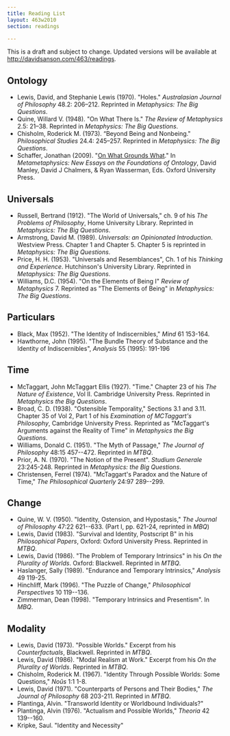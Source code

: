 ```yaml
---
title: Reading List
layout: 463w2010
section: readings

---
```


This is a draft and subject to change. Updated versions will be
available at <http://davidsanson.com/463/readings>.

## Ontology

-   Lewis, David, and Stephanie Lewis (1970). "Holes."
    *Australasian Journal of Philosophy* 48.2: 206–212. Reprinted in
    *Metaphysics: The Big Questions*.
-   Quine, Willard V. (1948). "On What There Is."
    *The Review of Metaphysics* 2.5: 21–38. Reprinted in
    *Metaphysics: The Big Questions*.
-   Chisholm, Roderick M. (1973). “Beyond Being and Nonbeing."
    *Philosophical Studies* 24.4: 245–257. Reprinted in
    *Metaphysics: The Big Questions*.
-   Schaffer, Jonathan (2009). "[On What Grounds What][]." In
    *Metametaphysics: New Essays on the Foundations of Ontology*, David
    Manley, David J Chalmers, & Ryan Wasserman, Eds. Oxford University
    Press.

## Universals

-   Russell, Bertrand (1912). "The World of Universals," ch. 9
    of his *The Problems of Philosophy*, Home University Library.
    Reprinted in *Metaphysics: The Big Questions*.
-   Armstrong, David M. (1989).
    *Universals: an Opinionated Introduction*. Westview Press.
    Chapter 1 and Chapter 5. Chapter 5 is reprinted in
    *Metaphysics: The Big Questions*.
-   Price, H. H. (1953). "Universals and Resemblances", Ch. 1 of
    his *Thinking and Experience*. Hutchinson's University Library.
    Reprinted in *Metaphysics: The Big Questions*.
-   Williams, D.C. (1954). "On the Elements of Being I"
    *Review of Metaphysics* 7. Reprinted as "The Elements of Being" in
    *Metaphysics: The Big Questions*.

## Particulars

-   Black, Max (1952). "The Identity of Indiscernibles," *Mind*
    61 153-164.
-   Hawthorne, John (1995).
    "The Bundle Theory of Substance and the Identity of Indiscernibles",
    *Analysis* 55 (1995): 191-196

## Time

-   McTaggart, John McTaggart Ellis (1927). "Time." Chapter 23
    of his *The Nature of Existence*, Vol II. Cambridge University
    Press. Reprinted in *Metaphysics the Big Questions*.
-   Broad, C. D. (1938). "Ostensible Temporality," Sections 3.1
    and 3.11. Chapter 35 of Vol 2, Part 1 of his
    *Examination of MCTaggart's Philosophy*, Cambridge University
    Press. Reprinted as "McTaggart's Arguments against the Reality of
    Time" in *Metaphysics the Big Questions*.
-   Williams, Donald C. (1951). "The Myth of Passage,"
    *The Journal of Philosophy* 48:15 457--472. Reprinted in *MTBQ*.
-   Prior, A. N. (1970). "The Notion of the Present".
    *Studium Generale* 23:245-248. Reprinted in
    *Metaphysics: the Big Questions*.
-   Christensen, Ferrel (1974).
    "McTaggart's Paradox and the Nature of Time,"
    *The Philosophical Quarterly* 24:97 289--299.

## Change

-   Quine, W. V. (1950). "Identity, Ostension, and Hypostasis,"
    *The Journal of Philosophy* 47:22 621--633. (Part I, pp. 621-24, reprinted in *MBQ*)
-   Lewis, David (1983). "Survival and Identity, Postscript B" in
    his *Philosophical Papers*, Oxford: Oxford University Press.
    Reprinted in *MTBQ*.
-   Lewis, David (1986). "The Problem of Temporary Intrinsics" in
    his *On the Plurality of Worlds*. Oxford: Blackwell. Reprinted in
    *MTBQ*.
-   Haslanger, Sally (1989).
    "Endurance and Temporary Intrinsics," *Analysis* 49 119-25.
-   Hinchliff, Mark (1996). "The Puzzle of Change,"
    *Philosophical Perspectives* 10 119--136.
-   Zimmerman, Dean (1998). "Temporary Intrinsics and Presentism". In *MBQ*.

## Modality

-   Lewis, David (1973). "Possible Worlds." Excerpt from his
    *Counterfactuals*, Blackwell. Reprinted in *MTBQ*.
-   Lewis, David (1986). "Modal Realism at Work." Excerpt from his
    *On the Plurality of Worlds*. Reprinted in *MTBQ*.
-   Chisholm, Roderick M. (1967).
    "Identity Through Possible Worlds: Some Questions," *Noûs* 1:1
    1-8.
-   Lewis, David (1971).
    "Counterparts of Persons and Their Bodies,"
    *The Journal of Philosophy* 68 203-211. Reprinted in *MTBQ*.
-   Plantinga, Alvin.
    "Transworld Identity or Worldbound Individuals?"
-   Plantinga, Alvin (1976). "Actualism and Possible Worlds,"
    *Theoria* 42 139--160.
-   Kripke, Saul. "Identity and Necessity"



  [`http://davidsanson.com/463/readings`]: http://davidsanson.com/463/readings
  [On What Grounds What]: http://rsss.anu.edu.au/~schaffer/papers/Ground.pdf
  [The World of Universals]: http://www.ditext.com/russell/rus9.html
